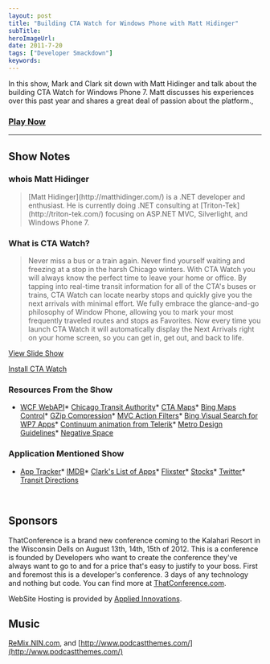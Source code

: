 ```yaml
---
layout: post 
title: "Building CTA Watch for Windows Phone with Matt Hidinger"
subTitle: 
heroImageUrl: 
date: 2011-7-20
tags: ["Developer Smackdown"]
keywords: 
---
```


In this show, Mark and Clark sit down with Matt Hidinger and talk about the building CTA Watch for Windows Phone 7\. Matt discusses his experiences over this past year and shares a great deal of passion about the platform.,

### [Play Now](http://www.podtrac.com/pts/redirect.mp3/DeveloperSmackdown.com/Services/PodcastServices.svc/GetPodcast/ds_053.mp3)

* * *
<p>

## Show Notes

### whois Matt Hidinger

> <p>[Matt Hidinger](http://matthidinger.com/) is a .NET developer and enthusiast. He is currently doing .NET consulting at [Triton-Tek](http://triton-tek.com/) focusing on ASP.NET MVC, Silverlight, and Windows Phone 7.

### What is CTA Watch?

> Never miss a bus or a train again. Never find yourself waiting and freezing at a stop in the harsh Chicago winters. With CTA Watch you will always know the perfect time to leave your home or office. By tapping into real-time transit information for all of the CTA's buses or trains, CTA Watch can locate nearby stops and quickly give you the next arrivals with minimal effort. We fully embrace the glance-and-go philosophy of Window Phone, allowing you to mark your most frequently traveled routes and stops as Favorites. Now every time you launch CTA Watch it will automatically display the Next Arrivals right on your home screen, so you can get in, get out, and back to life.

[View Slide Show](http://cid-7b7c1346ed380da9.skydrive.live.com/redir.aspx?page=play&resid=7B7C1346ED380DA9!485&type=5&Bsrc=Photomail&Bpub=SDX.Photos)

[Install CTA Watch](http://social.zune.net/redirect?type=phoneApp&id=3904d308-71d6-df11-a844-00237de2db9e)

### Resources From the Show

*   [WCF WebAPI](http://wcf.codeplex.com/)*   [Chicago Transit Authority](http://www.transitchicago.com/)*   [CTA Maps](http://www.transitchicago.com/maps/)*   [Bing Maps Control](http://msdn.microsoft.com/en-us/library/ff941093(VS.92).aspx)*   [GZip Compression](http://en.wikipedia.org/wiki/Gzip)*   [MVC Action Filters](http://msdn.microsoft.com/en-us/library/dd410209.aspx)*   [Bing Visual Search for WP7 Apps](http://www.bing.com/browse?g=wp7&qpvt=windows+phone+applications&FORM=Z7FD#toc=0)*   [Continuum animation from Telerik](http://www.telerik.com/products/windows-phone/overview/new.aspx)*   [Metro Design Guidelines](http://msdn.microsoft.com/en-us/library/hh202915(v=VS.92).aspx)*   [Negative Space](http://en.wikipedia.org/wiki/Negative_space)

### Application Mentioned Show

*   [App Tracker](http://www.wpappshub.com/tools/apptracker)*   [IMDB](http://www.wpappshub.com/entertainment/imdb-movies-tv-celebrities)*   [Clark's List of Apps](http://csell.net/2011/06/24/good-bye-android-hello-windows-phone/)*   [Flixster](http://www.wpappshub.com/entertainment/movies-by-flixster-with-rotten-tomatoes-free)*   [Stocks](http://www.wpappshub.com/finance/stocks)*   [Twitter](http://redirect.zune.net/redirect?type=phoneApp&id=32aa96ec-97e7-df11-9264-00237de2db9e)*   [Transit Directions](http://www.wpappshub.com/navigation/transit-directions)

&#160;

## Sponsors

ThatConference is a brand new conference coming to the Kalahari Resort in the Wisconsin Dells on August 13th, 14th, 15th of 2012\. This is a conference is founded by Developers who want to create the conference they've always want to go to and for a price that's easy to justify to your boss. First and foremost this is a developer's conference. 3 days of any technology and nothing but code. You can find more at [ThatConference.com](http://ThatConference.com).

WebSite Hosting is provided by [Applied Innovations](http://www.appliedi.net/).

## Music

[ReMix.NIN.com](http://ReMix.NIN.com), and [http://www.podcastthemes.com/](http://www.podcastthemes.com/)
</p>